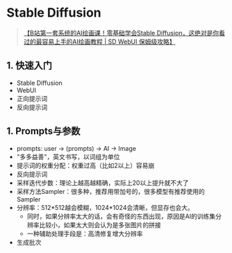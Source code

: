 # Stable Diffusion

> [【B站第一套系统的AI绘画课！零基础学会Stable Diffusion，这绝对是你看过的最容易上手的AI绘画教程 | SD WebUI 保姆级攻略】](https://www.bilibili.com/video/BV1As4y127HW/?share_source=copy_web&vd_source=724ca2fcd803a56b1646d6d28e65b820)

## 1. 快速入门

- Stable Diffusion
- WebUI
- 正向提示词
- 反向提示词

## 1. Prompts与参数

- prompts: user -> (prompts) -> AI -> Image
- "多多益善"，英文书写，以词组为单位
- 提示词的权重分配：权重过高（比如2以上）容易崩
- 反向提示词
- 采样迭代步数：理论上越高越精确，实际上20以上提升就不大了
- 采样方法Sampler：很多种，推荐用带加号的，很多模型有推荐使用的Sampler
- 分辨率：512\*512越会模糊，1024\*1024会清晰，但显存也会大。
  - 同时，如果分辨率太大的话，会有奇怪的东西出现，原因是AI的训练集分辨率比较小，如果太大则会认为是多张图片的拼接
  - 一种辅助处理手段是：高清修复增大分辨率
- 生成批次
